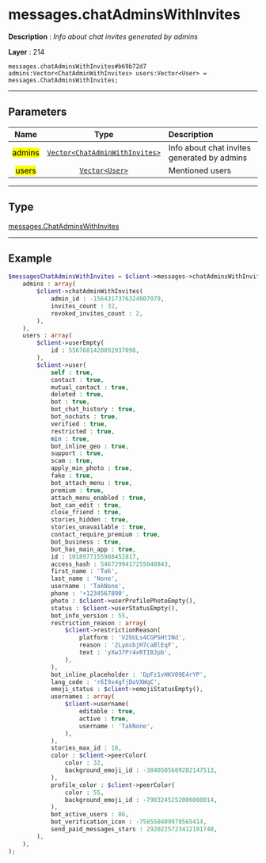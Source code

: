 # messages.chatAdminsWithInvites

**Description** : *Info about chat invites generated by admins*

**Layer** : 214

```tl
messages.chatAdminsWithInvites#b69b72d7 admins:Vector<ChatAdminWithInvites> users:Vector<User> = messages.ChatAdminsWithInvites;
```

---

## Parameters

| Name | Type | Description |
| :---: | :---: | :--- |
| <mark>admins</mark> | [`Vector<ChatAdminWithInvites>`](type/ChatAdminWithInvites) | Info about chat invites generated by admins |
| <mark>users</mark> | [`Vector<User>`](type/User) | Mentioned users |

---

## Type

[messages.ChatAdminsWithInvites](type/messages.ChatAdminsWithInvites)

---

## Example

```php
$messagesChatAdminsWithInvites = $client->messages->chatAdminsWithInvites(
	admins : array(
		$client->chatAdminWithInvites(
			admin_id : -1564317376324007079,
			invites_count : 32,
			revoked_invites_count : 2,
		),
	),
	users : array(
		$client->userEmpty(
			id : 5567681420892937098,
		),
		$client->user(
			self : true,
			contact : true,
			mutual_contact : true,
			deleted : true,
			bot : true,
			bot_chat_history : true,
			bot_nochats : true,
			verified : true,
			restricted : true,
			min : true,
			bot_inline_geo : true,
			support : true,
			scam : true,
			apply_min_photo : true,
			fake : true,
			bot_attach_menu : true,
			premium : true,
			attach_menu_enabled : true,
			bot_can_edit : true,
			close_friend : true,
			stories_hidden : true,
			stories_unavailable : true,
			contact_require_premium : true,
			bot_business : true,
			bot_has_main_app : true,
			id : 1018977155988452817,
			access_hash : 5467299417255048843,
			first_name : 'Tak',
			last_name : 'None',
			username : 'TakNone',
			phone : '+1234567890',
			photo : $client->userProfilePhotoEmpty(),
			status : $client->userStatusEmpty(),
			bot_info_version : 55,
			restriction_reason : array(
				$client->restrictionReason(
					platform : 'V2bULs4CGPSHtINd',
					reason : '2LymsbjH7caBlEqF',
					text : 'yXw37Pr4xRTIBJpb',
				),
			),
			bot_inline_placeholder : 'DpFz1vHKV09E4rYP',
			lang_code : 'r6I9x4gfjDoVXWqC',
			emoji_status : $client->emojiStatusEmpty(),
			usernames : array(
				$client->username(
					editable : true,
					active : true,
					username : 'TakNone',
				),
			),
			stories_max_id : 18,
			color : $client->peerColor(
				color : 32,
				background_emoji_id : -3840505689282147513,
			),
			profile_color : $client->peerColor(
				color : 55,
				background_emoji_id : -7903245252006000014,
			),
			bot_active_users : 86,
			bot_verification_icon : -758550409979565414,
			send_paid_messages_stars : 2920225723412101748,
		),
	),
);
```